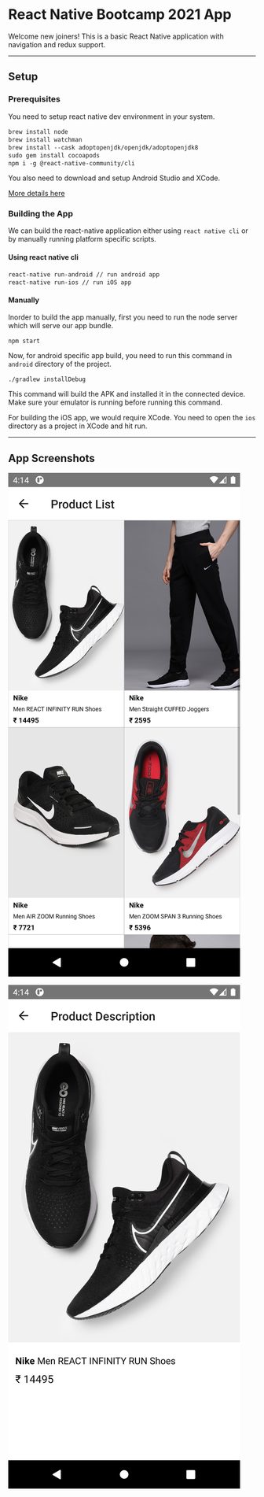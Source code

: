 # React Native Bootcamp 2021 App

Welcome new joiners! This is a basic React Native application with navigation and redux support.

----

## Setup

### Prerequisites

You need to setup react native dev environment in your system.

```
brew install node
brew install watchman
brew install --cask adoptopenjdk/openjdk/adoptopenjdk8
sudo gem install cocoapods
npm i -g @react-native-community/cli
```

You also need to download and setup Android Studio and XCode.

[More details here](https://reactnative.dev/docs/environment-setup)

### Building the App

We can build the react-native application either using `react native cli` or by manually running platform specific scripts.

#### Using react native cli

```
react-native run-android // run android app
react-native run-ios // run iOS app
```

#### Manually

Inorder to build the app manually, first you need to run the node server which will serve our app bundle.

```
npm start
```

Now, for android specific app build, you need to run this command in `android` directory of the project.

```
./gradlew installDebug
```

This command will build the APK and installed it in the connected device.
Make sure your emulator is running before running this command.

For building the iOS app, we would require XCode. You need to open the `ios` directory as a project in XCode and hit run.

----

## App Screenshots

![](.meta/product_list.png)


![](.meta/product_details.png)